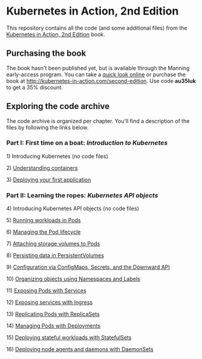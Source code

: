 # Kubernetes in Action, 2nd Edition

This repository contains all the code (and some additional files) from the [Kubernetes in Action, 2nd Edition](http://kubernetes-in-action.com/second-edition) book.

## Purchasing the book

The book hasn't been published yet, but is available through the Manning early-access program.
You can take a [quick look online](https://livebook.manning.com/book/kubernetes-in-action-second-edition/chapter-1/?a_aid=kubiaML) or purchase the book at http://kubernetes-in-action.com/second-edition. Use code **au35luk** to get a 35% discount.


## Exploring the code archive

The code archive is organized per chapter. You'll find a description of the files by following the links below.  

### Part I: First time on a boat: _Introduction to Kubernetes_

1\) Introducing Kubernetes (no code files)

2\) [Understanding containers](Chapter02/)

3\) [Deploying your first application](Chapter03/)

### Part II: Learning the ropes: _Kubernetes API objects_

4\) Introducing Kubernetes API objects (no code files)

5\) [Running workloads in Pods](Chapter05/)

6\) [Managing the Pod lifecycle](Chapter06/)

7\) [Attaching storage volumes to Pods](Chapter07/)

8\) [Persisting data in PersistentVolumes](Chapter08/)

9\) [Configuration via ConfigMaps, Secrets, and the Downward API](Chapter09/)

10\) [Organizing objects using Namespaces and Labels](Chapter10/)

11\) [Exposing Pods with Services](Chapter11/)

12\) [Exposing services with Ingress](Chapter12/)

13\) [Replicating Pods with ReplicaSets](Chapter13/)

14\) [Managing Pods with Deployments](Chapter14/)

15\) [Deploying stateful workloads with StatefulSets](Chapter15/)

16\) [Deploying node agents and daemons with DaemonSets](Chapter16/)
